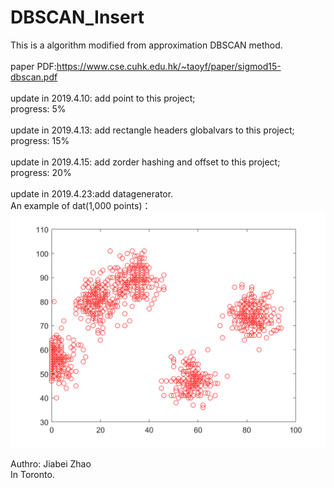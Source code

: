 # DBSCAN_Insert

This is a algorithm modified from approximation DBSCAN method.
</br>
</br>
paper PDF:https://www.cse.cuhk.edu.hk/~taoyf/paper/sigmod15-dbscan.pdf
</br>
</br>
update in 2019.4.10: add point to this project;
</br>
progress: 5%
</br>
</br>
update in 2019.4.13: add rectangle headers globalvars to this project;
</br>
progress: 15%
</br>
</br>
update in 2019.4.15: add zorder hashing and offset to this project;
</br>
progress: 20%
</br>
</br>
update in 2019.4.23:add datagenerator.
</br>
An example of dat(1,000 points)：
![test](https://github.com/Sunny-Island/DBSCAN_Insert/blob/master/DBSCAN-Insert/DBSCAN-Insert/image.png)


Authro: Jiabei Zhao
</br>
In Toronto.
